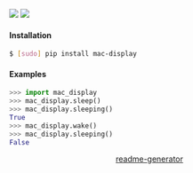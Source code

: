 <!--
https://pypi.org/project/readme-generator/
-->

[![](https://img.shields.io/badge/OS-MacOS-blue.svg?longCache=True)]()
[![](https://img.shields.io/pypi/pyversions/mac-display.svg?longCache=True)](https://pypi.org/project/mac-display/)

#### Installation
```bash
$ [sudo] pip install mac-display
```

#### Examples
```python
>>> import mac_display
>>> mac_display.sleep()
>>> mac_display.sleeping()
True
>>> mac_display.wake()
>>> mac_display.sleeping()
False
```

<p align="center">
    <a href="https://pypi.org/project/readme-generator/">readme-generator</a>
</p>